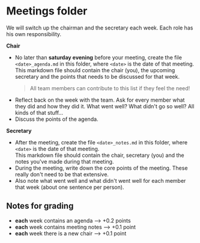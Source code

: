 # Meetings folder

We will switch up the chairman and the secretary each week. Each role has his own responsibility.

**Chair**  
* No later than **saturday evening** before your meeting, create the file `<date>_agenda.md` in this folder, where `<date>` is the date of that meeting.  
This markdown file should contain the chair (you), the upcoming secretary and the points that needs to be discussed for that week.  
    > All team members can contribute to this list if they feel the need!
* Reflect back on the week with the team. Ask for every member what they did and how they did it. What went well? What didn't go so well? All kinds of that stuff...
* Discuss the points of the agenda.

**Secretary**
* After the meeting, create the file `<date>_notes.md` in this folder, where `<date>` is the date of that meeting.  
This markdown file should contain the chair, secretary (you) and the notes you've made during that meeting.
* During the meeting, write down the core points of the meeting. These really don't need to be that extensive.
* Also note what went well and what didn't went well for each member that week (about one sentence per person).

## Notes for grading
* **each** week contains an agenda --> +0.2 points
* **each** week contains meeting notes --> +0.1 point
* **each** week there is a new chair --> +0.1 point
